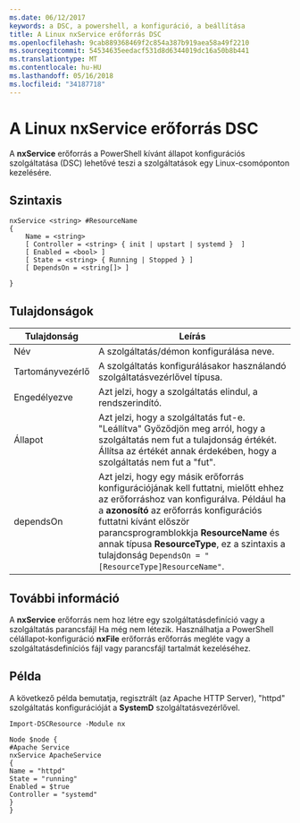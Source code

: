 ```yaml
---
ms.date: 06/12/2017
keywords: a DSC, a powershell, a konfiguráció, a beállítása
title: A Linux nxService erőforrás DSC
ms.openlocfilehash: 9cab889368469f2c854a387b919aea58a49f2210
ms.sourcegitcommit: 54534635eedacf531d8d6344019dc16a50b8b441
ms.translationtype: MT
ms.contentlocale: hu-HU
ms.lasthandoff: 05/16/2018
ms.locfileid: "34187718"
---
```

# <a name="dsc-for-linux-nxservice-resource"></a>A Linux nxService erőforrás DSC

A **nxService** erőforrás a PowerShell kívánt állapot konfigurációs szolgáltatása (DSC) lehetővé teszi a szolgáltatások egy Linux-csomóponton kezelésére.

## <a name="syntax"></a>Szintaxis

```
nxService <string> #ResourceName
{
    Name = <string>
    [ Controller = <string> { init | upstart | systemd }  ]
    [ Enabled = <bool> ]
    [ State = <string> { Running | Stopped } ]
    [ DependsOn = <string[]> ]

}
```

## <a name="properties"></a>Tulajdonságok
|  Tulajdonság |  Leírás |
|---|---|
| Név| A szolgáltatás/démon konfigurálása neve.|
| Tartományvezérlő| A szolgáltatás konfigurálásakor használandó szolgáltatásvezérlővel típusa.|
| Engedélyezve| Azt jelzi, hogy a szolgáltatás elindul, a rendszerindító.|
| Állapot| Azt jelzi, hogy a szolgáltatás fut-e. "Leállítva" Győződjön meg arról, hogy a szolgáltatás nem fut a tulajdonság értékét. Állítsa az értékét annak érdekében, hogy a szolgáltatás nem fut a "fut".|
| dependsOn | Azt jelzi, hogy egy másik erőforrás konfigurációjának kell futtatni, mielőtt ehhez az erőforráshoz van konfigurálva. Például ha a **azonosító** az erőforrás konfigurációs futtatni kívánt először parancsprogramblokkja **ResourceName** és annak típusa **ResourceType**, ez a szintaxis a tulajdonság `DependsOn = "[ResourceType]ResourceName"`.|


## <a name="additional-information"></a>További információ

A **nxService** erőforrás nem hoz létre egy szolgáltatásdefiníció vagy a szolgáltatás parancsfájl Ha még nem létezik. Használhatja a PowerShell célállapot-konfiguráció **nxFile** erőforrás erőforrás megléte vagy a szolgáltatásdefiníciós fájl vagy parancsfájl tartalmát kezeléséhez.

## <a name="example"></a>Példa

A következő példa bemutatja, regisztrált (az Apache HTTP Server), "httpd" szolgáltatás konfigurációját a **SystemD** szolgáltatásvezérlővel.

```
Import-DSCResource -Module nx

Node $node {
#Apache Service
nxService ApacheService
{
Name = "httpd"
State = "running"
Enabled = $true
Controller = "systemd"
}
}
```